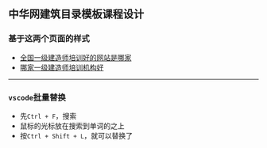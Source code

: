 ## 中华网建筑目录模板课程设计

### 基于这两个页面的样式

- [全国一级建造师培训好的网站是哪家](https://kaoshi.china.com/jianzhu/yijian-6462/)
- [哪家一级建造师培训机构好](https://kaoshi.china.com/jianzhu/yijian-6480/)

------

### `vscode`批量替换

- 先`Ctrl + F`，搜索
- 鼠标的光标放在搜索到单词的之上
- 按`Ctrl + Shift + L`，就可以替换了
